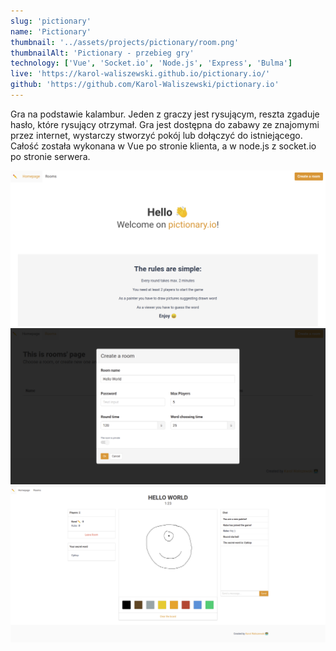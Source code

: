 ```yaml
---
slug: 'pictionary'
name: 'Pictionary'
thumbnail: '../assets/projects/pictionary/room.png'
thumbnailAlt: 'Pictionary - przebieg gry'
technology: ['Vue', 'Socket.io', 'Node.js', 'Express', 'Bulma']
live: 'https://karol-waliszewski.github.io/pictionary.io/'
github: 'https://github.com/Karol-Waliszewski/pictionary.io'
---
```


Gra na podstawie kalambur. Jeden z graczy jest rysującym, reszta zgaduje hasło, które rysujący otrzymał. Gra jest dostępna do zabawy ze znajomymi przez internet, wystarczy stworzyć pokój lub dołączyć do istniejącego. Całość została wykonana w Vue po stronie klienta, a w node.js z socket.io po stronie serwera.

![Strona główna](../assets/projects/pictionary/home.png)
![Tworzenie pokoju](../assets/projects/pictionary/modal.png)
![Przebieg gry](../assets/projects/pictionary/room.png)